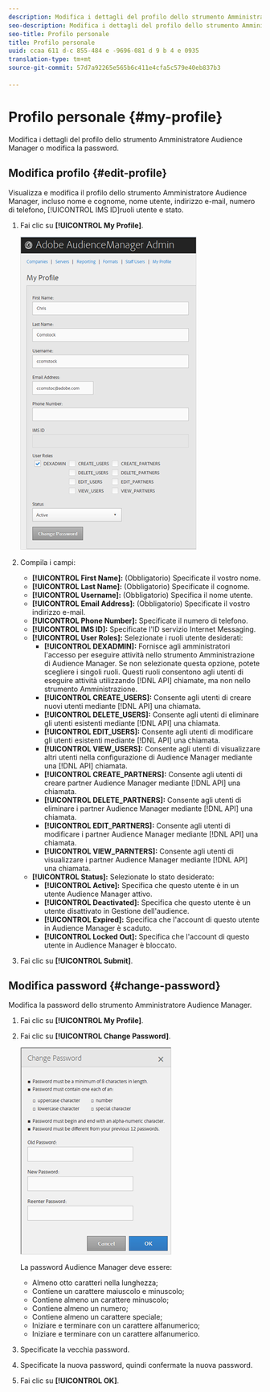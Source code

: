 ```yaml
---
description: Modifica i dettagli del profilo dello strumento Amministratore Audience Manager o modifica la password.
seo-description: Modifica i dettagli del profilo dello strumento Amministratore Audience Manager o modifica la password.
seo-title: Profilo personale
title: Profilo personale
uuid: ccaa 611 d-c 855-484 e -9696-081 d 9 b 4 e 0935
translation-type: tm+mt
source-git-commit: 57d7a92265e565b6c411e4cfa5c579e40eb837b3

---
```



# Profilo personale {#my-profile}

Modifica i dettagli del profilo dello strumento Amministratore Audience Manager o modifica la password.

<!-- c_my_profile.xml -->

## Modifica profilo {#edit-profile}

Visualizza e modifica il profilo dello strumento Amministratore Audience Manager, incluso nome e cognome, nome utente, indirizzo e-mail, numero di telefono, [!UICONTROL IMS ID]ruoli utente e stato.

<!-- t_edit_profile.xml -->

1. Fai clic su **[!UICONTROL My Profile]**.

   ![Risultato passaggio](assets/profile.png)

2. Compila i campi:
   * **[!UICONTROL First Name]:** (Obbligatorio) Specificate il vostro nome.
   * **[!UICONTROL Last Name]:** (Obbligatorio) Specificate il cognome.
   * **[!UICONTROL Username]:** (Obbligatorio) Specifica il nome utente.
   * **[!UICONTROL Email Address]:** (Obbligatorio) Specificate il vostro indirizzo e-mail.
   * **[!UICONTROL Phone Number]:** Specificate il numero di telefono.
   * **[!UICONTROL IMS ID]:** Specificate l'ID servizio Internet Messaging.
   * **[!UICONTROL User Roles]:** Selezionate i ruoli utente desiderati:
      * **[!UICONTROL DEXADMIN]:** Fornisce agli amministratori l'accesso per eseguire attività nello strumento Amministrazione di Audience Manager. Se non selezionate questa opzione, potete scegliere i singoli ruoli. Questi ruoli consentono agli utenti di eseguire attività utilizzando [!DNL API] chiamate, ma non nello strumento Amministrazione.
      * **[!UICONTROL CREATE_USERS]:** Consente agli utenti di creare nuovi utenti mediante [!DNL API] una chiamata.
      * **[!UICONTROL DELETE_USERS]:** Consente agli utenti di eliminare gli utenti esistenti mediante [!DNL API] una chiamata.
      * **[!UICONTROL EDIT_USERS]:** Consente agli utenti di modificare gli utenti esistenti mediante [!DNL API] una chiamata.
      * **[!UICONTROL VIEW_USERS]:** Consente agli utenti di visualizzare altri utenti nella configurazione di Audience Manager mediante una [!DNL API] chiamata.
      * **[!UICONTROL CREATE_PARTNERS]:** Consente agli utenti di creare partner Audience Manager mediante [!DNL API] una chiamata.
      * **[!UICONTROL DELETE_PARTNERS]:** Consente agli utenti di eliminare i partner Audience Manager mediante [!DNL API] una chiamata.
      * **[!UICONTROL EDIT_PARTNERS]:** Consente agli utenti di modificare i partner Audience Manager mediante [!DNL API] una chiamata.
      * **[!UICONTROL VIEW_PARNTERS]:** Consente agli utenti di visualizzare i partner Audience Manager mediante [!DNL API] una chiamata.
   * **[!UICONTROL Status]:** Selezionate lo stato desiderato:
      * **[!UICONTROL Active]:** Specifica che questo utente è in un utente Audience Manager attivo.
      * **[!UICONTROL Deactivated]:** Specifica che questo utente è un utente disattivato in Gestione dell'audience.
      * **[!UICONTROL Expired]:** Specifica che l'account di questo utente in Audience Manager è scaduto.
      * **[!UICONTROL Locked Out]:** Specifica che l'account di questo utente in Audience Manager è bloccato.
3. Fai clic su **[!UICONTROL Submit]**.

## Modifica password {#change-password}

Modifica la password dello strumento Amministratore Audience Manager.

<!-- t_change_password.xml -->

1. Fai clic su **[!UICONTROL My Profile]**.
1. Fai clic su **[!UICONTROL Change Password]**.

   ![](assets/change_password.png)

   La password Audience Manager deve essere:

   * Almeno otto caratteri nella lunghezza;
   * Contiene un carattere maiuscolo e minuscolo;
   * Contiene almeno un carattere minuscolo;
   * Contiene almeno un numero;
   * Contiene almeno un carattere speciale;
   * Iniziare e terminare con un carattere alfanumerico;
   * Iniziare e terminare con un carattere alfanumerico.

1. Specificate la vecchia password.
1. Specificate la nuova password, quindi confermate la nuova password.
1. Fai clic su **[!UICONTROL OK]**.